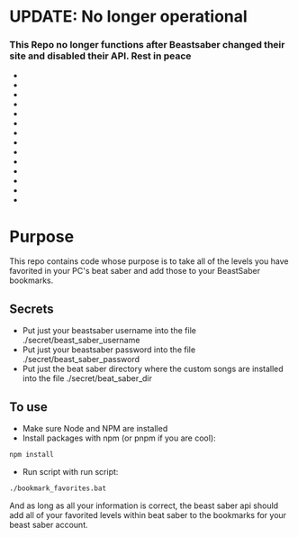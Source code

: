 # UPDATE: No longer operational

### This Repo no longer functions after Beastsaber changed their site and disabled their API. Rest in peace

-
-
-
-
-
-
-
-
-
-
-
-
-
-


# Purpose

This repo contains code whose purpose is to take all of the levels you have favorited in your PC's beat saber and add those to your BeastSaber bookmarks.

## Secrets

- Put just your beastsaber username into the file ./secret/beast_saber_username
- Put just your beastsaber password into the file ./secret/beast_saber_password
- Put just the beat saber directory where the custom songs are installed into the file ./secret/beat_saber_dir

## To use

- Make sure Node and NPM are installed
- Install packages with npm (or pnpm if you are cool):

```bash
npm install
```

- Run script with run script:

```bash
./bookmark_favorites.bat
```

And as long as all your information is correct, the beast saber api should add all of your favorited levels within beat saber to the bookmarks for your beast saber account.